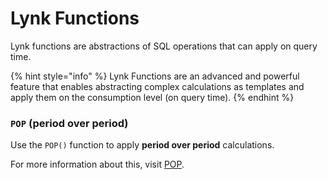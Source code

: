 # Lynk Functions

Lynk functions are abstractions of SQL operations that can apply on query time.

{% hint style="info" %}
Lynk Functions are an advanced and powerful feature that enables abstracting complex calculations as templates and apply them on the consumption level (on query time).
{% endhint %}

### `POP` (period over period)

Use the `POP()` function to apply **period over period** calculations.&#x20;

For more information about this, visit [POP](pop.md).
